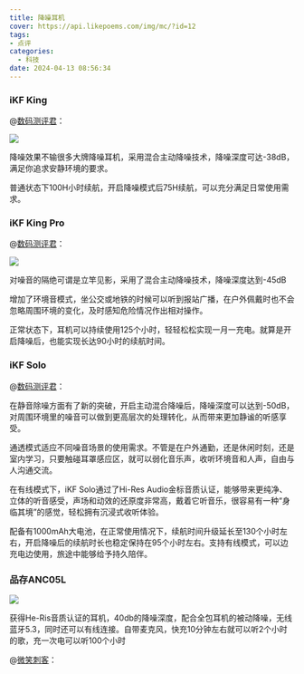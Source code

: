 ```yaml
---
title: 降噪耳机
cover: https://api.likepoems.com/img/mc/?id=12
tags:
- 点评
categories:
  - 科技
date: 2024-04-13 08:56:34
---
```


<!--more-->
### iKF King

@[数码测评君](https://zhuanlan.zhihu.com/p/529267344?zpf=1693660265860751360)：

![](https://pic2.zhimg.com/v2-634a5d5c04ea6007c0a89b75b6b859e5_r.jpg)

降噪效果不输很多大牌降噪耳机，采用混合主动降噪技术，降噪深度可达-38dB，满足你追求安静环境的要求。

普通状态下100H小时续航，开启降噪模式后75H续航，可以充分满足日常使用需求。

### iKF King Pro

@[数码测评君](https://zhuanlan.zhihu.com/p/529267344?zpf=1693660265860751360)：

![](https://pic3.zhimg.com/v2-87fed21ad4544e0647356722680e7f9a_r.jpg)

对噪音的隔绝可谓是立竿见影，采用了混合主动降噪技术，降噪深度达到-45dB

增加了环境音模式，坐公交或地铁的时候可以听到报站广播，在户外佩戴时也不会忽略周围环境的变化，及时感知危险情况作出相对操作。

正常状态下，耳机可以持续使用125个小时，轻轻松松实现一月一充电。就算是开启降噪后，也能实现长达90小时的续航时间。

### iKF Solo

@[数码测评君](https://zhuanlan.zhihu.com/p/529267344?zpf=1693660265860751360)：

在静音除噪方面有了新的突破，开启主动混合降噪后，降噪深度可以达到-50dB，对周围环境里的噪音可以做到更高层次的处理转化，从而带来更加静谧的听感享受。

通透模式适应不同噪音场景的使用需求。不管是在户外通勤，还是休闲时刻，还是室内学习，只要触碰耳罩感应区，就可以弱化音乐声，收听环境音和人声，自由与人沟通交流。

在有线模式下，iKF Solo通过了Hi-Res Audio金标音质认证，能够带来更纯净、立体的听音感受，声场和动效的还原度非常高，戴着它听音乐，很容易有一种“身临其境”的感觉，轻松拥有沉浸式收听体验。

配备有1000mAh大电池，在正常使用情况下，续航时间升级延长至130个小时左右，开启降噪后的续航时长也稳定保持在95个小时左右。支持有线模式，可以边充电边使用，旅途中能够给予持久陪伴。

### 品存ANC05L

![](https://pic1.zhimg.com/v2-15b5794db28fe27982161d221990f5eb_r.jpg?source=1def8aca)

获得He-Ris音质认证的耳机，40db的降噪深度，配合全包耳机的被动降噪，无线蓝牙5.3，同时还可以有线连接。自带麦克风，快充10分钟左右就可以听2个小时的歌，充一次电可以听100个小时

@[微笑刺客](https://www.zhihu.com/question/607044201/answer/3261864393)：